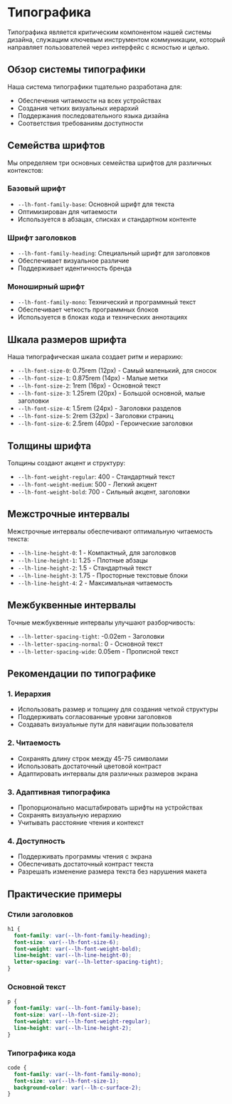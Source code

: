 # Типографика

Типографика является критическим компонентом нашей системы дизайна, служащим ключевым инструментом коммуникации, который направляет пользователей через интерфейс с ясностью и целью.

## Обзор системы типографики

Наша система типографики тщательно разработана для:
- Обеспечения читаемости на всех устройствах
- Создания четких визуальных иерархий
- Поддержания последовательного языка дизайна
- Соответствия требованиям доступности

## Семейства шрифтов

Мы определяем три основных семейства шрифтов для различных контекстов:

### Базовый шрифт
- `--lh-font-family-base`: Основной шрифт для текста
- Оптимизирован для читаемости
- Используется в абзацах, списках и стандартном контенте

### Шрифт заголовков
- `--lh-font-family-heading`: Специальный шрифт для заголовков
- Обеспечивает визуальное различие
- Поддерживает идентичность бренда

### Моноширный шрифт
- `--lh-font-family-mono`: Технический и программный текст
- Обеспечивает четкость программных блоков
- Используется в блоках кода и технических аннотациях

## Шкала размеров шрифта

Наша типографическая шкала создает ритм и иерархию:

- `--lh-font-size-0`: 0.75rem (12px) - Самый маленький, для сносок
- `--lh-font-size-1`: 0.875rem (14px) - Малые метки
- `--lh-font-size-2`: 1rem (16px) - Основной текст
- `--lh-font-size-3`: 1.25rem (20px) - Большой основной, малые заголовки
- `--lh-font-size-4`: 1.5rem (24px) - Заголовки разделов
- `--lh-font-size-5`: 2rem (32px) - Заголовки страниц
- `--lh-font-size-6`: 2.5rem (40px) - Героические заголовки

## Толщины шрифта

Толщины создают акцент и структуру:

- `--lh-font-weight-regular`: 400 - Стандартный текст
- `--lh-font-weight-medium`: 500 - Легкий акцент
- `--lh-font-weight-bold`: 700 - Сильный акцент, заголовки

## Межстрочные интервалы

Межстрочные интервалы обеспечивают оптимальную читаемость текста:

- `--lh-line-height-0`: 1 - Компактный, для заголовков
- `--lh-line-height-1`: 1.25 - Плотные абзацы
- `--lh-line-height-2`: 1.5 - Стандартный текст
- `--lh-line-height-3`: 1.75 - Просторные текстовые блоки
- `--lh-line-height-4`: 2 - Максимальная читаемость

## Межбуквенные интервалы

Точные межбуквенные интервалы улучшают разборчивость:

- `--lh-letter-spacing-tight`: -0.02em - Заголовки
- `--lh-letter-spacing-normal`: 0 - Основной текст
- `--lh-letter-spacing-wide`: 0.05em - Прописной текст

## Рекомендации по типографике

### 1. Иерархия
- Использовать размер и толщину для создания четкой структуры
- Поддерживать согласованные уровни заголовков
- Создавать визуальные пути для навигации пользователя

### 2. Читаемость
- Сохранять длину строк между 45-75 символами
- Использовать достаточный цветовой контраст
- Адаптировать интервалы для различных размеров экрана

### 3. Адаптивная типографика
- Пропорционально масштабировать шрифты на устройствах
- Сохранять визуальную иерархию
- Учитывать расстояние чтения и контекст

### 4. Доступность
- Поддерживать программы чтения с экрана
- Обеспечивать достаточный контраст текста
- Разрешать изменение размера текста без нарушения макета

## Практические примеры

### Стили заголовков

```css
h1 {
  font-family: var(--lh-font-family-heading);
  font-size: var(--lh-font-size-6);
  font-weight: var(--lh-font-weight-bold);
  line-height: var(--lh-line-height-0);
  letter-spacing: var(--lh-letter-spacing-tight);
}
```

### Основной текст

```css
p {
  font-family: var(--lh-font-family-base);
  font-size: var(--lh-font-size-2);
  font-weight: var(--lh-font-weight-regular);
  line-height: var(--lh-line-height-2);
}
```

### Типографика кода

```css
code {
  font-family: var(--lh-font-family-mono);
  font-size: var(--lh-font-size-1);
  background-color: var(--lh-c-surface-2);
}
```